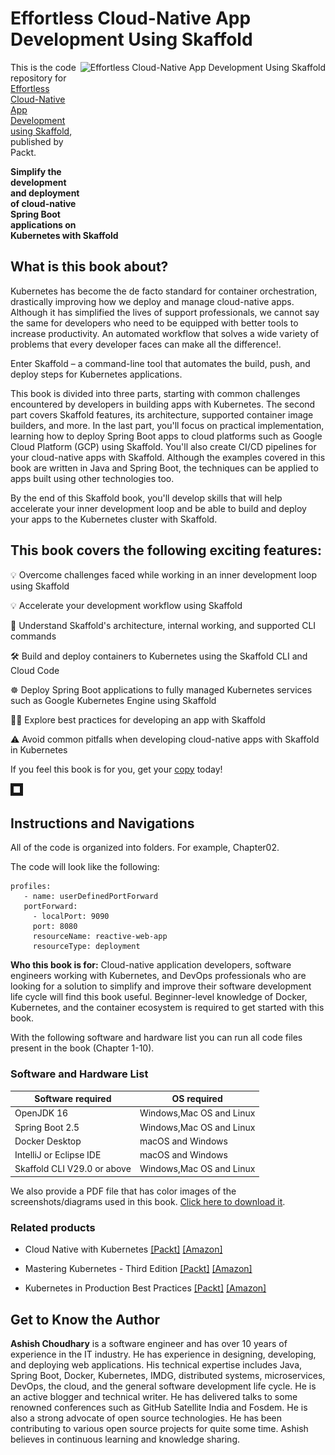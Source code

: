 # Effortless Cloud-Native App Development Using Skaffold

<a href="https://www.packtpub.com/product/effortless-cloud-native-app-development-using-skaffold/9781801077118"><img src="https://static.packt-cdn.com/products/9781801077118/cover/smaller" alt="Effortless Cloud-Native App Development Using Skaffold" height="256px" align="right"></a>

This is the code repository for [Effortless Cloud-Native App Development using Skaffold](https://www.packtpub.com/product/effortless-cloud-native-app-development-using-skaffold/9781801077118), published by Packt.

**Simplify the development and deployment of cloud-native Spring Boot applications on Kubernetes with Skaffold**

## What is this book about?
Kubernetes has become the de facto standard for container orchestration, drastically improving how we deploy and manage cloud-native apps. Although it has simplified the lives of support professionals, we cannot say the same for developers who need to be equipped with better tools to increase productivity. An automated workflow that solves a wide variety of problems that every developer faces can make all the difference!.

Enter Skaffold – a command-line tool that automates the build, push, and deploy steps for Kubernetes applications.

This book is divided into three parts, starting with common challenges encountered by developers in building apps with Kubernetes. The second part covers Skaffold features, its architecture, supported container image builders, and more. In the last part, you'll focus on practical implementation, learning how to deploy Spring Boot apps to cloud platforms such as Google Cloud Platform (GCP) using Skaffold. You'll also create CI/CD pipelines for your cloud-native apps with Skaffold. Although the examples covered in this book are written in Java and Spring Boot, the techniques can be applied to apps built using other technologies too.

By the end of this Skaffold book, you'll develop skills that will help accelerate your inner development loop and be able to build and deploy your apps to the Kubernetes cluster with Skaffold.

## This book covers the following exciting features:
:bulb: Overcome challenges faced while working in an inner development loop using Skaffold

:bulb: Accelerate your development workflow using Skaffold

:open_book: Understand Skaffold's architecture, internal working, and supported CLI commands

:hammer_and_wrench: Build and deploy containers to Kubernetes using the Skaffold CLI and Cloud Code

:wheel_of_dharma: Deploy Spring Boot applications to fully managed Kubernetes services such as Google Kubernetes Engine using Skaffold

:man_technologist: Explore best practices for developing an app with Skaffold

:warning: Avoid common pitfalls when developing cloud-native apps with Skaffold in Kubernetes

If you feel this book is for you, get your [copy](https://www.amazon.com/dp/B098KKF6RV) today!

<a href="https://www.packtpub.com/?utm_source=github&utm_medium=banner&utm_campaign=GitHubBanner"><img src="https://raw.githubusercontent.com/PacktPublishing/GitHub/master/GitHub.png" 
alt="https://www.packtpub.com/" border="5" /></a>

## Instructions and Navigations
All of the code is organized into folders. For example, Chapter02.

The code will look like the following:
```
profiles:
   - name: userDefinedPortForward
   portForward:
     - localPort: 9090
	 port: 8080
	 resourceName: reactive-web-app
	 resourceType: deployment
```

**Who this book is for:**
Cloud-native application developers, software engineers working with Kubernetes, and DevOps professionals who are looking for a solution to simplify and improve their software development life cycle will find this book useful. Beginner-level knowledge of Docker, Kubernetes, and the container ecosystem is required to get started with this book.

With the following software and hardware list you can run all code files present in the book (Chapter 1-10).
### Software and Hardware List
| Software required | OS required |
| ------------------------------------ | ----------------------------------- |
| OpenJDK 16 | Windows,Mac OS and Linux |
| Spring Boot 2.5| Windows,Mac OS and Linux|
| Docker Desktop | macOS and Windows |
| IntelliJ or Eclipse IDE |  macOS and Windows |
| Skaffold CLI V29.0 or above |  Windows,Mac OS and Linux |


We also provide a PDF file that has color images of the screenshots/diagrams used in this book. [Click here to download it](https://static.packt-cdn.com/downloads/9781801077118_ColorImages.pdf).

### Related products
* Cloud Native with Kubernetes [[Packt]](https://www.packtpub.com/product/cloud-native-with-kubernetes/9781838823078) [[Amazon]](https://www.amazon.com/dp/B08L84NJVN)

* Mastering Kubernetes - Third Edition [[Packt]](https://www.packtpub.com/product/mastering-kubernetes-third-edition/9781839211256) [[Amazon]](https://www.amazon.com/dp/B08BLLY5B8)

* Kubernetes in Production Best Practices [[Packt]](https://www.packtpub.com/product/mastering-kubernetes-third-edition/9781839211256) [[Amazon]](https://www.amazon.com/dp/B08T5Y4CJP)



## Get to Know the Author
**Ashish Choudhary** is a software engineer and has over 10 years of experience in the IT industry. He has experience in designing, developing, and deploying web applications. His technical expertise includes Java, Spring Boot, Docker, Kubernetes, IMDG, distributed systems, microservices, DevOps, the cloud, and the general software development life cycle. He is an active blogger and technical writer. He has delivered talks to some renowned conferences such as GitHub Satellite India and Fosdem. He is also a strong advocate of open source technologies. He has been contributing to various open source projects for quite some time. Ashish believes in continuous learning and knowledge sharing.

